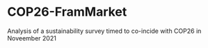 # COP26-FramMarket
Analysis of a sustainability survey timed to co-incide with COP26 in Noveember 2021

